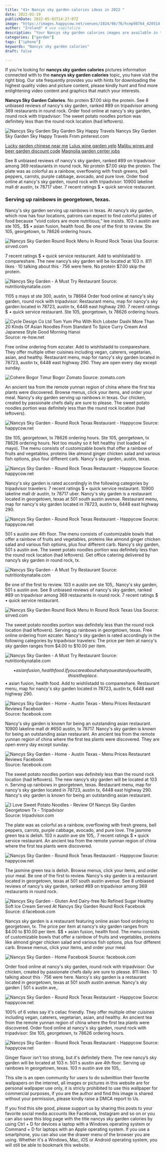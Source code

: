 ```yaml
---
title: "41+ Nancys sky garden calories ideas in 2022 "
date: 2022-01-19
publishDate: 2022-05-02T14:27:07Z
image: "https://images.happycow.net/venues/1024/98/76/hcmp98764_420514.jpeg"
author: "Ireland" # use capitalize
description: "Your Nancys sky garden calories images are available in this site. Nancys sky garden calories are a topic that is being searched for and liked by netizens now. You can Download the Nancys sky garden calories files here. Find and Download all royalty-free images."
categories: ["garden"]
tags: ["iphone"]
keywords: "Nancys sky garden calories"
draft: false

---
```


If you're looking for **nancys sky garden calories** pictures information connected with to the **nancys sky garden calories** topic, you have visit the right  blog.  Our site frequently  provides you with  hints  for downloading  the highest  quality video and picture  content, please kindly hunt and find more enlightening video content and graphics  that match your interests.

**Nancys Sky Garden Calories**. No protein $7.00 skip the protein. See 8 unbiased reviews of nancy&#039;s sky garden, ranked #89 on tripadvisor among 369 restaurants in round rock. Order food online at nancy&#039;s sky garden, round rock with tripadvisor: The sweet potato noodles portion was definitely less than the round rock location (had leftovers).

![Nancys Sky Garden Sky Garden Sky Happy Travels](https://i.pinimg.com/736x/7c/70/21/7c7021e7b7e11e66e53b2cb2237de517--nancy-dellolio-texas.jpg "Nancys Sky Garden Sky Garden Sky Happy Travels")
Nancys Sky Garden Sky Garden Sky Happy Travels From pinterest.com

[Lucky garden chinese near me](/lucky-garden-chinese-near-me/)
[Lulus wine garden yelp](/lulus-wine-garden-yelp/)
[Malibu wines and beer garden discount code](/malibu-wines-and-beer-garden-discount-code/)
[Magnolia garden center jobs](/magnolia-garden-center-jobs/)

See 8 unbiased reviews of nancy&#039;s sky garden, ranked #89 on tripadvisor among 369 restaurants in round rock. No protein $7.00 skip the protein. The plate was as colorful as a rainbow, overflowing with fresh greens, bell peppers, carrots, purple cabbage, avocado, and pure love. Order food online at nancy&#039;s sky garden, round rock with tripadvisor: 10900 lakeline mall dr austin, tx 78717 uber. 7 recent ratings $ • quick service restaurant.

### Serving up rainbows in georgetown, texas.

Nancy&#039;s sky garden serving up rainbows in texas. At nancy’s sky garden, which now has four locations, patrons can expect to find colorful plates of food because “vivid colors are more nutritious,” lee insists. 103 n austin ave ste 105,. $$ • asian fusion, health food. Be one of the first to review. Ste 105, georgetown, tx 78626 ordering hours.


![Nancys Sky Garden Round Rock Menu In Round Rock Texas Usa](https://d6ozfheqtj1tz.cloudfront.net/ChIJgd-4tsLRRIYR8UgjKHAX8Sw/5b935c2cebba5.jpg "Nancys Sky Garden Round Rock Menu In Round Rock Texas Usa")
Source: sirved.com

7 recent ratings $ • quick service restaurant. Add to wishlistadd to compareshare. The new nancy’s sky garden will be located at 103 n. 811 likes · 10 talking about this · 756 were here. No protein $7.00 skip the protein.

![Nancys Sky Garden - A Must Try Restaurant](https://static.wixstatic.com/media/aaefe6_1adedfca081143bebbc207b7f7144284~mv2_d_3000_2250_s_2.jpeg/v1/fill/w_1000,h_750,al_c,q_90,usm_0.66_1.00_0.01/aaefe6_1adedfca081143bebbc207b7f7144284~mv2_d_3000_2250_s_2.jpeg "Nancys Sky Garden - A Must Try Restaurant")
Source: nutritionbynatalie.com

1105 s mays st ste 300, austin, tx 78664 Order food online at nancy&#039;s sky garden, round rock with tripadvisor: Restaurant menu, map for nancy&#039;s sky garden located in 78723, austin tx, 6448 east highway 290. 7 recent ratings $ • quick service restaurant. Ste 105, georgetown, tx 78626 ordering hours.

![Cycle Design Co Ltd Tom Yum Pho With Rich Lobster Dashi More Than 20 Kinds Of Asian Noodles From Standard To Spice Curry Cream And Japanese Style Good Morning Hanoi](https://re-how.net/wp-content/uploads/2020/11/d36162-7-892127-6.png "Cycle Design Co Ltd Tom Yum Pho With Rich Lobster Dashi More Than 20 Kinds Of Asian Noodles From Standard To Spice Curry Cream And Japanese Style Good Morning Hanoi")
Source: re-how.net

Free online ordering from ezcater. Add to wishlistadd to compareshare. They offer multiple other cuisines including vegan, caterers, vegetarian, asian, and healthy. Restaurant menu, map for nancy&#039;s sky garden located in 78723, austin tx, 6448 east highway 290. They are open every day except sunday.

![Cohere Bogor Timur Bogor Zomato](https://b.zmtcdn.com/data/reviews_photos/049/7aeaf88067856f8cb44c5c2db2442049_1600686942.jpg "Cohere Bogor Timur Bogor Zomato")
Source: zomato.com

An ancient tea from the remote yunnan region of china where the first tea plants were discovered. Browse menus, click your items, and order your meal. Nancy&#039;s sky garden serving up rainbows in texas. Our chicken, created by passionate chefs daily are sure to please. The sweet potato noodles portion was definitely less than the round rock location (had leftovers).

![Nancys Sky Garden - Round Rock Texas Restaurant - Happycow](https://images.happycow.net/venues/1024/98/76/hcmp98764_1073907.jpeg "Nancys Sky Garden - Round Rock Texas Restaurant - Happycow")
Source: happycow.net

Ste 105, georgetown, tx 78626 ordering hours. Ste 105, georgetown, tx 78626 ordering hours. Not too mushy so it felt healthy (not loaded w/ mayo). The menu consists of customizable bowls that offer a rainbow of fruits and vegetables, proteins like almond ginger chicken salad and various fish options, plus four different carb. Nancy&#039;s sky garden, austin, texas.

![Nancys Sky Garden - Round Rock Texas Restaurant - Happycow](https://images.happycow.net/venues/1024/98/76/hcmp98764_403474.jpeg "Nancys Sky Garden - Round Rock Texas Restaurant - Happycow")
Source: happycow.net

Nancy&#039;s sky garden is rated accordingly in the following categories by tripadvisor travelers: 7 recent ratings $ • quick service restaurant. 10900 lakeline mall dr austin, tx 78717 uber. Nancy&#039;s sky garden is a restaurant located in georgetown, texas at 501 south austin avenue. Restaurant menu, map for nancy&#039;s sky garden located in 78723, austin tx, 6448 east highway 290.

![Nancys Sky Garden - Round Rock Texas Restaurant - Happycow](https://images.happycow.net/venues/1024/98/76/hcmp98764_566987.jpeg "Nancys Sky Garden - Round Rock Texas Restaurant - Happycow")
Source: happycow.net

501 s austin ave 4th floor. The menu consists of customizable bowls that offer a rainbow of fruits and vegetables, proteins like almond ginger chicken salad and various fish options, plus four different carb. Nancy&#039;s sky garden, 501 s austin ave. The sweet potato noodles portion was definitely less than the round rock location (had leftovers). Get office catering delivered by nancy’s sky garden in round rock, tx.

![Nancys Sky Garden - A Must Try Restaurant](https://static.wixstatic.com/media/aaefe6_3122e4e840664c5d86f1ad2227ef9b52~mv2.png/v1/fill/w_849,h_572,al_c/aaefe6_3122e4e840664c5d86f1ad2227ef9b52~mv2.png "Nancys Sky Garden - A Must Try Restaurant")
Source: nutritionbynatalie.com

Be one of the first to review. 103 n austin ave ste 105,. Nancy&#039;s sky garden, 501 s austin ave. See 8 unbiased reviews of nancy&#039;s sky garden, ranked #89 on tripadvisor among 369 restaurants in round rock. 7 recent ratings $ • quick service restaurant.

![Nancys Sky Garden Round Rock Menu In Round Rock Texas Usa](https://d6ozfheqtj1tz.cloudfront.net/ChIJgd-4tsLRRIYR8UgjKHAX8Sw/5b935c2c5c986.jpg "Nancys Sky Garden Round Rock Menu In Round Rock Texas Usa")
Source: sirved.com

The sweet potato noodles portion was definitely less than the round rock location (had leftovers). Serving up rainbows in georgetown, texas. Free online ordering from ezcater. Nancy&#039;s sky garden is rated accordingly in the following categories by tripadvisor travelers: The price per item at nancy&#039;s sky garden ranges from $4.00 to $10.00 per item.

![Nancys Sky Garden - A Must Try Restaurant](https://static.wixstatic.com/media/aaefe6_1379138e0f37475cbfd0e64d65ccef45~mv2_d_3000_2250_s_2.jpeg/v1/fit/w_1000%2Ch_1000%2Cal_c%2Cq_80/file.jpg "Nancys Sky Garden - A Must Try Restaurant")
Source: nutritionbynatalie.com

$$ • asian fusion, health food. If you care about what you eat and your health, this is the place. $$ • asian fusion, health food. Add to wishlistadd to compareshare. Restaurant menu, map for nancy&#039;s sky garden located in 78723, austin tx, 6448 east highway 290.

![Nancys Sky Garden - Home - Austin Texas - Menu Prices Restaurant Reviews Facebook](https://lookaside.fbsbx.com/lookaside/crawler/media/?media_id=1337865769725369 "Nancys Sky Garden - Home - Austin Texas - Menu Prices Restaurant Reviews Facebook")
Source: facebook.com

Nancy&#039;s sky garden is known for being an outstanding asian restaurant. 10900 lakeline mall dr #650 austin, tx 78717. Nancy&#039;s sky garden is known for being an outstanding asian restaurant. An ancient tea from the remote yunnan region of china where the first tea plants were discovered. They are open every day except sunday.

![Nancys Sky Garden - Home - Austin Texas - Menu Prices Restaurant Reviews Facebook](https://lookaside.fbsbx.com/lookaside/crawler/media/?media_id=123422524503039 "Nancys Sky Garden - Home - Austin Texas - Menu Prices Restaurant Reviews Facebook")
Source: facebook.com

The sweet potato noodles portion was definitely less than the round rock location (had leftovers). The new nancy’s sky garden will be located at 103 n. Serving up rainbows in georgetown, texas. Restaurant menu, map for nancy&#039;s sky garden located in 78723, austin tx, 6448 east highway 290. Nancy&#039;s sky garden is known for being an outstanding asian restaurant.

![I Love Sweet Potato Noodles - Review Of Nancys Sky Garden Georgetown Tx - Tripadvisor](https://media-cdn.tripadvisor.com/media/photo-s/04/3b/4a/d7/spicy-mango-chicken-wonderful.jpg "I Love Sweet Potato Noodles - Review Of Nancys Sky Garden Georgetown Tx - Tripadvisor")
Source: tripadvisor.com

The plate was as colorful as a rainbow, overflowing with fresh greens, bell peppers, carrots, purple cabbage, avocado, and pure love. The jasmine green tea is delish. 103 n austin ave ste 105,. 7 recent ratings $ • quick service restaurant. An ancient tea from the remote yunnan region of china where the first tea plants were discovered.

![Nancys Sky Garden - Round Rock Texas Restaurant - Happycow](https://images.happycow.net/venues/1024/98/76/hcmp98764_420513.jpeg "Nancys Sky Garden - Round Rock Texas Restaurant - Happycow")
Source: happycow.net

The jasmine green tea is delish. Browse menus, click your items, and order your meal. Be one of the first to review. Nancy&#039;s sky garden is a restaurant located in georgetown, texas at 501 south austin avenue. See 8 unbiased reviews of nancy&#039;s sky garden, ranked #89 on tripadvisor among 369 restaurants in round rock.

![Nancys Sky Garden - Gluten And Dairy-free No Refined Sugar Healthy Soft Ice Cream Served At Nancys Sky Garden Round Rock Facebook](https://lookaside.fbsbx.com/lookaside/crawler/media/?media_id=318147572169430 "Nancys Sky Garden - Gluten And Dairy-free No Refined Sugar Healthy Soft Ice Cream Served At Nancys Sky Garden Round Rock Facebook")
Source: d.facebook.com

Nancys sky garden is a restaurant featuring online asian food ordering to georgetown, tx. The price per item at nancy&#039;s sky garden ranges from $4.00 to $10.00 per item. $$ • asian fusion, health food. The menu consists of customizable bowls that offer a rainbow of fruits and vegetables, proteins like almond ginger chicken salad and various fish options, plus four different carb. Browse menus, click your items, and order your meal.

![Nancys Sky Garden - Home Facebook](https://lookaside.fbsbx.com/lookaside/crawler/media/?media_id=174075063243349 "Nancys Sky Garden - Home Facebook")
Source: facebook.com

Order food online at nancy&#039;s sky garden, round rock with tripadvisor: Our chicken, created by passionate chefs daily are sure to please. 811 likes · 10 talking about this · 756 were here. Nancy&#039;s sky garden is a restaurant located in georgetown, texas at 501 south austin avenue. Nancy&#039;s sky garden | 501 s austin ave,.

![Nancys Sky Garden - Round Rock Texas Restaurant - Happycow](https://images.happycow.net/venues/1024/98/76/hcmp98764_1073906.jpeg "Nancys Sky Garden - Round Rock Texas Restaurant - Happycow")
Source: happycow.net

100% of 6 votes say it&#039;s celiac friendly. They offer multiple other cuisines including vegan, caterers, vegetarian, asian, and healthy. An ancient tea from the remote yunnan region of china where the first tea plants were discovered. Order food online at nancy&#039;s sky garden, round rock with tripadvisor: Ste 105, georgetown, tx 78626 ordering hours.

![Nancys Sky Garden - Round Rock Texas Restaurant - Happycow](https://images.happycow.net/venues/1024/98/76/hcmp98764_420514.jpeg "Nancys Sky Garden - Round Rock Texas Restaurant - Happycow")
Source: happycow.net

Ginger flavor isn&#039;t too strong, but it&#039;s definitely there. The new nancy’s sky garden will be located at 103 n. 501 s austin ave 4th floor. Serving up rainbows in georgetown, texas. 103 n austin ave ste 105,.

This site is an open community for users to do submittion their favorite wallpapers on the internet, all images or pictures in this website are for personal wallpaper use only, it is stricly prohibited to use this wallpaper for commercial purposes, if you are the author and find this image is shared without your permission, please kindly raise a DMCA report to Us.

If you find this site good, please support us by sharing this posts to your favorite social media accounts like Facebook, Instagram and so on or you can also save this blog page with the title nancys sky garden calories by using Ctrl + D for devices a laptop with a Windows operating system or Command + D for laptops with an Apple operating system. If you use a smartphone, you can also use the drawer menu of the browser you are using. Whether it's a Windows, Mac, iOS or Android operating system, you will still be able to bookmark this website.

